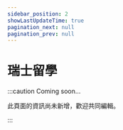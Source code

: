 ```yaml
---
sidebar_position: 2
showLastUpdateTime: true
pagination_next: null
pagination_prev: null
---
```


# 瑞士留學

:::caution Coming soon...

此頁面的資訊尚未新增，歡迎共同編輯。

:::